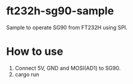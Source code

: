 # ft232h-sg90-sample 
Sample to operate SG90 from FT232H using SPI. 
# How to use 
1. Connect 5V, GND and MOSI(AD1) to SG90. 
2. cargo run 
